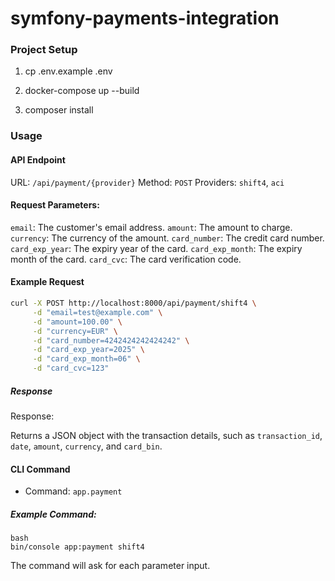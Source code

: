 # symfony-payments-integration

### Project Setup
1. cp .env.example .env

2. docker-compose up --build

3. composer install

### Usage

#### API Endpoint
URL: `/api/payment/{provider}`
Method: `POST`
Providers: `shift4`, `aci`

#### Request Parameters:

`email`: The customer's email address.
`amount`: The amount to charge.
`currency`: The currency of the amount.
`card_number`: The credit card number.
`card_exp_year`: The expiry year of the card.
`card_exp_month`: The expiry month of the card.
`card_cvc`: The card verification code.

#### Example Request
```bash
curl -X POST http://localhost:8000/api/payment/shift4 \
     -d "email=test@example.com" \
     -d "amount=100.00" \
     -d "currency=EUR" \
     -d "card_number=4242424242424242" \
     -d "card_exp_year=2025" \
     -d "card_exp_month=06" \
     -d "card_cvc=123"
```

##### Response
Response:

Returns a JSON object with the transaction details, such as `transaction_id`, `date`, `amount`, `currency`, and `card_bin`.

#### CLI Command

- Command: `app.payment`

##### Example Command:

```
bash
bin/console app:payment shift4
```

The command will ask for each parameter input.